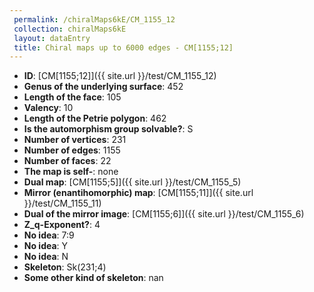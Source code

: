 ```yaml
--- 
 permalink: /chiralMaps6kE/CM_1155_12 
 collection: chiralMaps6kE
 layout: dataEntry
 title: Chiral maps up to 6000 edges - CM[1155;12]
---
```


- **ID**: [CM[1155;12]]({{ site.url }}/test/CM_1155_12)
- **Genus of the underlying surface**: 452
- **Length of the face**: 105
- **Valency**: 10
- **Length of the Petrie polygon**: 462
- **Is the automorphism group solvable?**: S
- **Number of vertices**: 231
- **Number of edges**: 1155
- **Number of faces**: 22
- **The map is self-**: none
- **Dual map**: [CM[1155;5]]({{ site.url }}/test/CM_1155_5)
- **Mirror (enantihomorphic) map**: [CM[1155;11]]({{ site.url }}/test/CM_1155_11)
- **Dual of the mirror image**: [CM[1155;6]]({{ site.url }}/test/CM_1155_6)
- **Z_q-Exponent?**: 4
- **No idea**:  7:9
- **No idea**: Y
- **No idea**: N
- **Skeleton**: Sk(231;4)
- **Some other kind of skeleton**: nan
